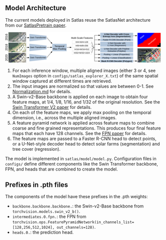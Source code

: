 ## Model Architecture

The current models deployed in Satlas reuse the SatlasNet architecture from our [SatlasPretrain paper](https://arxiv.org/abs/2211.15660).

![](images/satlasnet.svg)

1. For each inference window, multiple aligned images (either 3 or 4, see `NumImages` option in `configs/satlas_explorer_X.txt`) of the same spatial window captured at different times are retrieved.
2. The input images are normalized so that values are between 0-1. See [Normalization.md](Normalization.md) for details.
3. A Swin-v2-Base backbone is applied on each image to obtain four feature maps, at 1/4, 1/8, 1/16, and 1/32 of the original resolution. See the [Swin Transformer V2 paper](https://arxiv.org/abs/2111.09883) for details.
4. On each of the feature maps, we apply max pooling on the temporal dimension, i.e., across the multiple aligned images.
5. A feature pyramid network is applied across feature maps to combine coarse and fine grained representations. This produces four final feature maps that each have 128 channels. See the [FPN paper](https://arxiv.org/abs/1612.03144) for details.
5. The feature maps are passed to a Faster R-CNN head to detect points, or a U-Net-style decoder head to detect solar farms (segmentation) and tree cover (regression).

The model is implemented in `satlas/model/model.py`.
Configuration files in `configs/` define different components like the Swin Transformer backbone, FPN, and heads that are combined to create the model.

## Prefixes in .pth files

The components of the model have these prefixes in the .pth weights:

- `backbone.backbone.backbone.`: the Swin-v2-Base backbone from `torchvision.models.swin_v2_b()`.
- `intermediates.0.fpn.`: the FPN from `torchvision.ops.FeaturePyramidNetwork(in_channels_list=[128,256,512,1024], out_channels=128)`.
- `heads.0.`: the prediction head.
